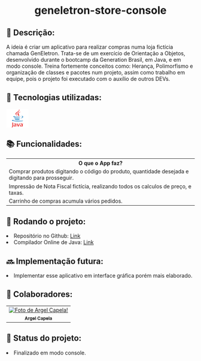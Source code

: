 <!--<div id="portfolio-slideshow-items" class="hide-on-portfolio" visibility="0">

</div>
-->

<div class="hide-on-portfolio">
<h1 align="center"> geneletron-store-console </h1>

## :memo: Descrição:
A ideia é criar um aplicativo para realizar compras numa loja fictícia chamada GenEletron. Trata-se de um exercício de Orientação a Objetos,  desenvolvido durante o bootcamp da Generation Brasil, em Java, e em modo console. Treina fortemente conceitos como: Herança, Polimorfismo e organização de classes e pacotes num projeto, assim como trabalho em equipe, pois o projeto foi executado com o auxílio de outros DEVs.
</div>

<div class="col-12">

## :wrench: Tecnologias utilizadas:<br>
<div style="display: inline_block">
    <img align="center" alt="gel-Js" height="50" width="60" src="https://raw.githubusercontent.com/devicons/devicon/master/icons/java/java-original-wordmark.svg">

</div>

<div class="col-12">
    
## :books: Funcionalidades:<br>
<table class="special-border">
<tr>
<th colspan="2">O que o App faz?</th>
</tr>
<tr>
    <td colspan="2">Comprar produtos digitando o código do produto, quantidade desejada e digitando para prosseguir.</td>
</tr>
<tr>
    <td colspan="2">Impressão de Nota Fiscal fictícia, realizando todos os calculos de preço, e taxas.</td>
</tr>
<tr>
    <td colspan="2">Carrinho de compras acumula vários pedidos.</td>
</tr>
</table>
    
</div>

<div class="col-12">

## :rocket: Rodando o projeto:<br>
    
<li>Repositório no Github: <a href="https://github.com/argelcapela/geneletron-store-console">Link</a></li>
<li>Compilador Online de Java: <a href="https://www.online-java.com/GsOW3Eahi6">Link</a></li>
 
</div>
<div class="col-12">

## :soon: Implementação futura:<br>
    
<li>Implementar esse aplicativo em interface gráfica porém mais elaborado.</li>
    
</div>
<div class="col-12">
    

## :handshake: Colaboradores:<br>
<table>
  <tr>
    <td align="center">
      <a href="http://github.com/argelcapela">
        <img src="https://avatars.githubusercontent.com/u/79276276?s=400&u=055b803f4708d59eaf50208ba601f85844125757&v=4" width="100px;" alt="Foto de Argel Capela!"/><br>
        <sub>
          <b>Argel Capela</b>
        </sub>
      </a>
    </td>
  </tr>
</table>
</div>
<div class="col-12">
    
## :dart: Status do projeto:<br>

<li>Finalizado em modo console.</li>
    
</div>
<br>
